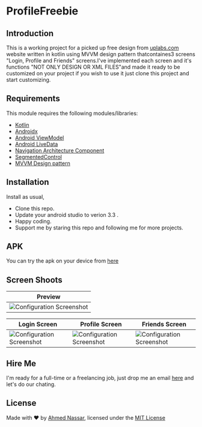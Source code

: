 # ProfileFreebie

## Introduction

This is a working project for a picked up free design from [uplabs.com](https://www.uplabs.com/posts/profile-freebie) website written
in kotlin using MVVM design pattern thatcontaines3 screens "Login, Profile and Friends" screens.I've implemented each screen and it's
functions "NOT ONLY DESIGN OR XML FILES"and made it ready to be customized on your project if you wish to use it just clone
this project and start customizing.

## Requirements

This module requires the following modules/libraries:

* [Kotlin](https://kotlinlang.org)
* [Androidx](https://developer.android.com/jetpack/androidx)
* [Android ViewModel](https://developer.android.com/topic/libraries/architecture/viewmodel)
* [Android LiveData](https://developer.android.com/topic/libraries/architecture/livedata)
* [Navigation Architecture Component](https://developer.android.com/topic/libraries/architecture/navigation)
* [SegmentedControl](https://github.com/RobertApikyan/SegmentedControl)
* [MVVM Design pattern](https://antonioleiva.com/mvvm-vs-mvp)

## Installation

Install as usual,
* Clone this repo.
* Update your android studio to verion 3.3 .
* Happy coding.
* Support me by staring this repo and following me for more projects.

## APK

You can try the apk on your device from [here](https://drive.google.com/open?id=1RcmCasurLIfn4zE-CeloOivPy-9Fbqdi)

## Screen Shoots

|    Preview   |
| ------------- |
| ![Configuration Screenshot](/screenshoot/0-preview.png) |

|    Login Screen   | Profile Screen | Friends Screen |
| ------------- | ------------- | -------------| 
| ![Configuration Screenshot](/screenshoot/1-login.png)  | ![Configuration Screenshot](/screenshoot/2-profile.png)  | ![Configuration Screenshot](/screenshoot/3-friends.png) |

## Hire Me
I'm ready for a full-time or a freelancing job, just drop me an email [here](https://www.inassar.me) and let's do our chating.

## License
Made with :heart: by [Ahmed Nassar](https://github.com/ranger163), licensed under the [MIT License](LICENSE)
